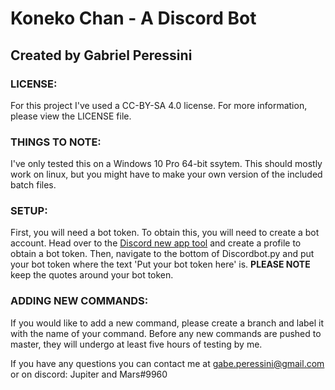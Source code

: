 # Koneko Chan - A Discord Bot
## Created by Gabriel Peressini



### LICENSE:
For this project I've used a CC-BY-SA 4.0 license. For more information, please view the LICENSE file.

### THINGS TO NOTE:
I've only tested this on a Windows 10 Pro 64-bit ssytem. This should mostly work on linux, but you might have to make your own version of the included batch files.


### SETUP:
First, you will need a bot token. To obtain this, you will need to create a bot account. Head over to the 
[Discord new app tool](https://discordapp.com/developers/applications/me/create) and create a profile to obtain a bot token.
Then, navigate to the bottom of Discordbot.py and put your bot token where the text 'Put your bot token here' is. 
**PLEASE NOTE** keep the quotes around your bot token.


### ADDING NEW COMMANDS:
If you would like to add a new command, please create a branch and label it with the name of your command. Before any new commands are pushed to master, they will undergo at least five hours of testing by me.


If you have any questions you can contact me at gabe.peressini@gmail.com or on discord: Jupiter and Mars#9960
